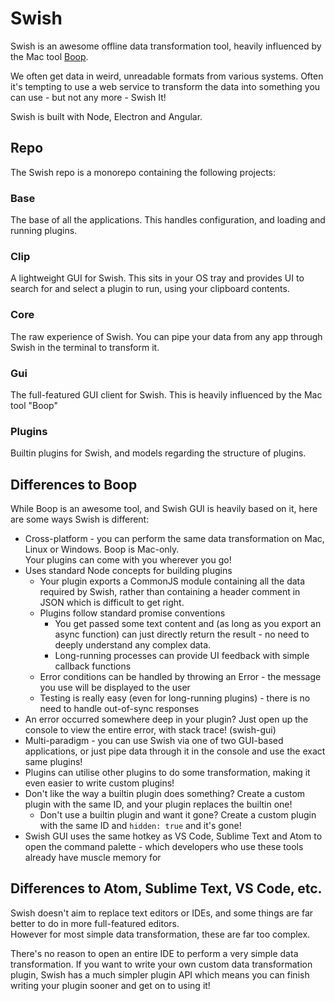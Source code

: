 # Swish

Swish is an awesome offline data transformation tool, heavily influenced by the Mac tool [Boop](https://boop.okat.best).

We often get data in weird, unreadable formats from various systems. Often it's tempting to use a web service to transform the data into something you can use - but not any more - Swish It!

Swish is built with Node, Electron and Angular.

## Repo

The Swish repo is a monorepo containing the following projects:

### Base

The base of all the applications. This handles configuration, and loading and running plugins.

### Clip

A lightweight GUI for Swish. This sits in your OS tray and provides UI to search for and select a plugin to run, using your clipboard contents.

### Core

The raw experience of Swish. You can pipe your data from any app through Swish in the terminal to transform it.

### Gui

The full-featured GUI client for Swish. This is heavily influenced by the Mac tool "Boop"

### Plugins

Builtin plugins for Swish, and models regarding the structure of plugins.

## Differences to Boop

While Boop is an awesome tool, and Swish GUI is heavily based on it, here are some ways Swish is different:

- Cross-platform - you can perform the same data transformation on Mac, Linux or Windows. Boop is Mac-only.  
  Your plugins can come with you wherever you go!
- Uses standard Node concepts for building plugins
  - Your plugin exports a CommonJS module containing all the data required by Swish, rather than containing a header comment in JSON which is difficult to get right.
  - Plugins follow standard promise conventions
    - You get passed some text content and (as long as you export an async function) can just directly return the result - no need to deeply understand any complex data.
    - Long-running processes can provide UI feedback with simple callback functions
  - Error conditions can be handled by throwing an Error - the message you use will be displayed to the user
  - Testing is really easy (even for long-running plugins) - there is no need to handle out-of-sync responses
- An error occurred somewhere deep in your plugin? Just open up the console to view the entire error, with stack trace! (swish-gui)
- Multi-paradigm - you can use Swish via one of two GUI-based applications, or just pipe data through it in the console and use the exact same plugins!
- Plugins can utilise other plugins to do some transformation, making it even easier to write custom plugins!
- Don't like the way a builtin plugin does something? Create a custom plugin with the same ID, and your plugin replaces the builtin one!
  - Don't use a builtin plugin and want it gone? Create a custom plugin with the same ID and `hidden: true` and it's gone!
- Swish GUI uses the same hotkey as VS Code, Sublime Text and Atom to open the command palette - which developers who use these tools already have muscle memory for

## Differences to Atom, Sublime Text, VS Code, etc.

Swish doesn't aim to replace text editors or IDEs, and some things are far better to do in more full-featured editors.  
However for most simple data transformation, these are far too complex.

There's no reason to open an entire IDE to perform a very simple data transformation. If you want to write your own custom data transformation plugin, Swish has a much simpler plugin API which means you can finish writing your plugin sooner and get on to using it!
